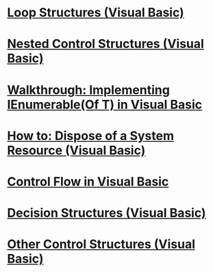 # [Loop Structures (Visual Basic)](loop-structures.md)
# [Nested Control Structures (Visual Basic)](nested-control-structures.md)
# [Walkthrough: Implementing IEnumerable(Of T) in Visual Basic](walkthrough-implementing-ienumerable-of-t.md)
# [How to: Dispose of a System Resource (Visual Basic)](how-to-dispose-of-a-system-resource.md)
# [Control Flow in Visual Basic](index.md)
# [Decision Structures (Visual Basic)](decision-structures.md)
# [Other Control Structures (Visual Basic)](other-control-structures.md)
